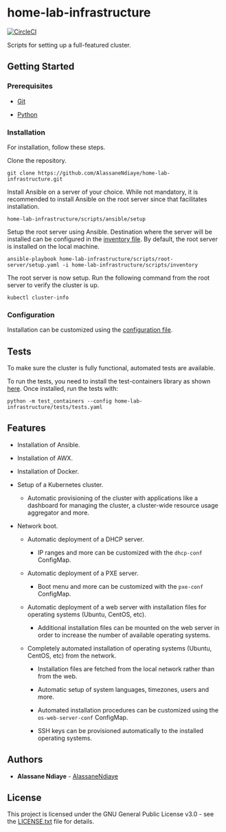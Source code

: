# home-lab-infrastructure

[![CircleCI](https://circleci.com/gh/AlassaneNdiaye/home-lab-infrastructure.svg?style=svg)](https://circleci.com/gh/AlassaneNdiaye/home-lab-infrastructure)

Scripts for setting up a full-featured cluster.

## Getting Started

### Prerequisites

* [Git](https://git-scm.com)

* [Python](https://www.python.org/)

### Installation

For installation, follow these steps.

Clone the repository.

```
git clone https://github.com/AlassaneNdiaye/home-lab-infrastructure.git
```

Install Ansible on a server of your choice.
While not mandatory, it is recommended to install Ansible on the root server since that facilitates installation.

```
home-lab-infrastructure/scripts/ansible/setup
```

Setup the root server using Ansible. Destination where the server will be installed can be configured in the
[inventory file](scripts/inventory).
By default, the root server is installed on the local machine.

```
ansible-playbook home-lab-infrastructure/scripts/root-server/setup.yaml -i home-lab-infrastructure/scripts/inventory
```

The root server is now setup. Run the following command from the root server to verify the cluster is up.

 ```
kubectl cluster-info
```

### Configuration

Installation can be customized using the
[configuration file](scripts/group_vars/all/user-input).

## Tests

To make sure the cluster is fully functional, automated tests are available.

To run the tests, you need to install the test-containers library as shown
[here](https://github.com/AlassaneNdiaye/test-containers).
Once installed, run the tests with:

```
python -m test_containers --config home-lab-infrastructure/tests/tests.yaml
```

## Features

* Installation of Ansible.

* Installation of AWX.

* Installation of Docker.

* Setup of a Kubernetes cluster.

    * Automatic provisioning of the cluster with applications like a dashboard for managing the cluster,
      a cluster-wide resource usage aggregator and more.

* Network boot.

    * Automatic deployment of a DHCP server.

        * IP ranges and more can be customized with the `dhcp-conf` ConfigMap.

    * Automatic deployment of a PXE server.

        * Boot menu and more can be customized with the `pxe-conf` ConfigMap.

    * Automatic deployment of a web server with installation files for operating systems (Ubuntu, CentOS, etc).

        * Additional installation files can be mounted on the web server
          in order to increase the number of available operating systems.

    * Completely automated installation of operating systems (Ubuntu, CentOS, etc) from the network.

        * Installation files are fetched from the local network rather than from the web.

        * Automatic setup of system languages, timezones, users and more.
        
        * Automated installation procedures can be customized using the `os-web-server-conf` ConfigMap.

        * SSH keys can be provisioned automatically to the installed operating systems.

## Authors

* **Alassane Ndiaye** - [AlassaneNdiaye](https://github.com/AlassaneNdiaye)

## License

This project is licensed under the GNU General Public License v3.0 -
see the [LICENSE.txt](LICENSE.txt) file for details.

